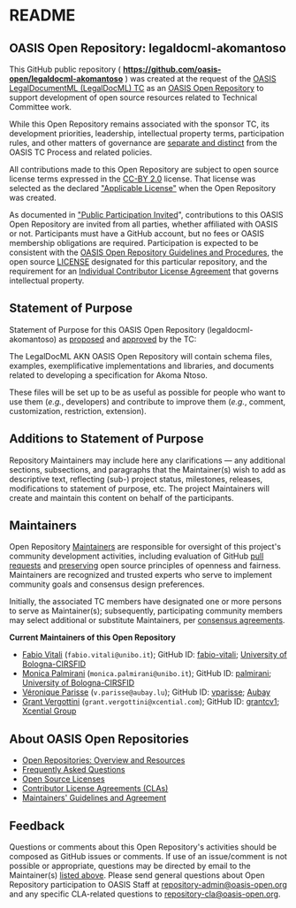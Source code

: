 <h1>README</h1>

<div>
<h2><a id="readme-general">OASIS Open Repository: legaldocml-akomantoso</a></h2>

<p>This GitHub public repository ( <b><a href="https://github.com/oasis-open/legaldocml-akomantoso">https://github.com/oasis-open/legaldocml-akomantoso</a></b> ) was created at the request of the <a href="https://www.oasis-open.org/committees/legaldocml/">OASIS LegalDocumentML (LegalDocML) TC</a> as an <a href="https://www.oasis-open.org/resources/open-repositories/">OASIS Open Repository</a> to support development of open source resources related to Technical Committee work.</p>

<p>While this Open Repository remains associated with the sponsor TC, its development priorities, leadership, intellectual property terms, participation rules, and other matters of governance are <a href="https://github.com/oasis-open/legaldocml-akomantoso/blob/master/CONTRIBUTING.md#governance-distinct-from-oasis-tc-process">separate and distinct</a> from the OASIS TC Process and related policies.</p>

<p>All contributions made to this Open Repository are subject to open source license terms expressed in the <a href="https://www.oasis-open.org/sites/www.oasis-open.org/files/CC-BY-2.0.txt">CC-BY 2.0</a> license.  That license was selected as the declared <a href="https://www.oasis-open.org/resources/open-repositories/licenses">"Applicable License"</a> when the Open Repository was created.</p>

<p>As documented in <a href="https://github.com/oasis-open/legaldocml-akomantoso/blob/master/CONTRIBUTING.md#public-participation-invited">"Public Participation Invited</a>", contributions to this OASIS Open Repository are invited from all parties, whether affiliated with OASIS or not.  Participants must have a GitHub account, but no fees or OASIS membership obligations are required.  Participation is expected to be consistent with the <a href="https://www.oasis-open.org/policies-guidelines/open-repositories">OASIS Open Repository Guidelines and Procedures</a>, the open source <a href="https://github.com/oasis-open/legaldocml-akomantoso/blob/master/LICENSE">LICENSE</a> designated for this particular repository, and the requirement for an <a href="https://www.oasis-open.org/resources/open-repositories/cla/individual-cla">Individual Contributor License Agreement</a> that governs intellectual property.</p>

</div>

<div>
<h2><a id="purposeStatement">Statement of Purpose</a></h2>

<p>Statement of Purpose for this OASIS Open Repository (legaldocml-akomantoso) as <a href="https://lists.oasis-open.org/archives/legaldocml/201605/msg00014.html">proposed</a> and <a href="https://www.oasis-open.org/committees/download.php/58161/LegalDocML-TC-2016-05-12v1.odt">approved</a> by the TC:</p>

<p>The LegalDocML AKN OASIS Open Repository will contain schema files, examples, exemplificative implementations and libraries, and documents related to developing a specification for Akoma Ntoso.</p>

<p>These files will be set up to be as useful as possible for people who want to use them (<i>e.g.</i>, developers) and contribute to improve them (<i>e.g.</i>, comment, customization, restriction, extension).</p>

</div>

<div><h2><a id="purposeClarifications">Additions to Statement of Purpose</a></h2>

<p>Repository Maintainers may include here any clarifications &mdash; any additional sections, subsections, and paragraphs that the Maintainer(s) wish to add as descriptive text, reflecting (sub-) project status, milestones, releases, modifications to statement of purpose, etc.  The project Maintainers will create and maintain this content on behalf of the participants.</p>
</div>

<div>
<h2><a id="maintainers">Maintainers</a></h2>

<p>Open Repository <a href="https://www.oasis-open.org/resources/open-repositories/maintainers-guide">Maintainers</a> are responsible for oversight of this project's community development activities, including evaluation of GitHub <a href="https://github.com/oasis-open/legaldocml-akomantoso/blob/master/CONTRIBUTING.md#fork-and-pull-collaboration-model">pull requests</a> and <a href="https://www.oasis-open.org/policies-guidelines/open-repositories#repositoryManagement">preserving</a> open source principles of openness and fairness. Maintainers are recognized and trusted experts who serve to implement community goals and consensus design preferences.</p>

<p>Initially, the associated TC members have designated one or more persons to serve as Maintainer(s); subsequently, participating community members may select additional or substitute Maintainers, per <a href="https://www.oasis-open.org/resources/open-repositories/maintainers-guide#additionalMaintainers">consensus agreements</a>.</p>

<p><b><a id="currentMaintainers">Current Maintainers of this Open Repository</a></b></p>

<ul>

<li><a href="mailto:fabio.vitali@unibo.it">Fabio Vitali</a> (<code>fabio.vitali@unibo.it</code>); GitHub ID: <a href="https://github.com/fabio-vitali">fabio-vitali</a>; <a href="http://wwwcirsfid.unibo.it/">University of Bologna-CIRSFID</a></li>
<!--
Fabio Vitali
https://github.com/fabio-vitali
fabio@cs.unibo.it -- >> fabio.vitali@unibo.it
University of Bologna-CIRSFID
http://wwwcirsfid.unibo.it/
-->

<li><a href="mailto:monica.palmirani@unibo.it">Monica Palmirani</a> (<code>monica.palmirani@unibo.it</code>); GitHub ID: <a href="https://github.com/palmirani">palmirani</a>; <a href="http://wwwcirsfid.unibo.it/">University of Bologna-CIRSFID</a></li>
<!--
Monica Palmirani
https://github.com/palmirani
monica.palmirani@unibo.it
University of Bologna-CIRSFID
http://wwwcirsfid.unibo.it/
-->

<li><a href="mailto:v.parisse@aubay.lu">V&eacute;ronique Parisse</a> (<code>v.parisse@aubay.lu</code>); GitHub ID: <a href="https://github.com/vparisse">vparisse</a>; <a href="http://www.aubay.com/">Aubay</a></li>
<!--
Veronique Parisse  ( HTML: &eacute; )
https://github.com/vparisse
v.parisse@aubay.lu
http://www.aubay.com/
Aubay
-->

<li><a href="mailto:grant.vergottini@xcential.com">Grant Vergottini</a> (<code>grant.vergottini@xcential.com</code>); GitHub ID: <a href="https://github.com/grantcv1">grantcv1</a>; <a href="http://www.xcential.com/">Xcential Group</a></li>
<!--
Grant Vergottini
https://github.com/grantcv1
grant.vergottini@xcential.com
Xcential Group
http://www.xcential.com/
-->

</ul>

</div>

<div><h2><a id="aboutOpenRepos">About OASIS Open Repositories</a></h2>

<p><ul>
<li><a href="https://www.oasis-open.org/resources/open-repositories/">Open Repositories: Overview and Resources</a></li>
<li><a href="https://www.oasis-open.org/resources/open-repositories/faq">Frequently Asked Questions</a></li>
<li><a href="https://www.oasis-open.org/resources/open-repositories/licenses">Open Source Licenses</a></li>
<li><a href="https://www.oasis-open.org/resources/open-repositories/cla">Contributor License Agreements (CLAs)</a></li>
<li><a href="https://www.oasis-open.org/resources/open-repositories/maintainers-guide">Maintainers' Guidelines and Agreement</a></li>
</ul></p>

</div>

<div><h2><a id="feedback">Feedback</a></h2>

<p>Questions or comments about this Open Repository's activities should be composed as GitHub issues or comments. If use of an issue/comment is not possible or appropriate, questions may be directed by email to the Maintainer(s) <a href="#currentMaintainers">listed above</a>.  Please send general questions about Open Repository participation to OASIS Staff at <a href="mailto:repository-admin@oasis-open.org">repository-admin@oasis-open.org</a> and any specific CLA-related questions to <a href="mailto:repository-cla@oasis-open.org">repository-cla@oasis-open.org</a>.</p>

</div></div>


